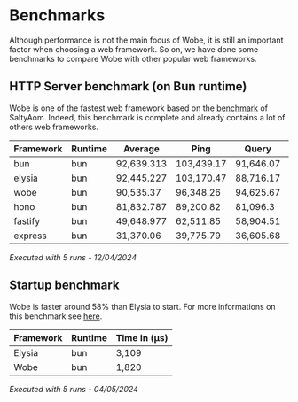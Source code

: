 # Benchmarks

Although performance is not the main focus of Wobe, it is still an important factor when choosing a web framework. So on, we have done some benchmarks to compare Wobe with other popular web frameworks.

## HTTP Server benchmark (on Bun runtime)

Wobe is one of the fastest web framework based on the [benchmark](https://github.com/SaltyAom/bun-http-framework-benchmark) of SaltyAom. Indeed, this benchmark is complete and already contains a lot of others web frameworks.

| Framework | Runtime | Average    | Ping       | Query     | Body      |
| --------- | ------- | ---------- | ---------- | --------- | --------- |
| bun       | bun     | 92,639.313 | 103,439.17 | 91,646.07 | 82,832.7  |
| elysia    | bun     | 92,445.227 | 103,170.47 | 88,716.17 | 85,449.04 |
| wobe      | bun     | 90,535.37  | 96,348.26  | 94,625.67 | 80,632.18 |
| hono      | bun     | 81,832.787 | 89,200.82  | 81,096.3  | 75,201.24 |
| fastify   | bun     | 49,648.977 | 62,511.85  | 58,904.51 | 27,530.57 |
| express   | bun     | 31,370.06  | 39,775.79  | 36,605.68 | 17,728.71 |

_Executed with 5 runs - 12/04/2024_

## Startup benchmark

Wobe is faster around 58% than Elysia to start. For more informations on this benchmark see [here](https://github.com/palixir/wobe/blob/main/packages/wobe-benchmark/startup/benchmark.ts).

| Framework | Runtime | Time in (µs) |
| --------- | ------- | ------------ |
| Elysia    | bun     | 3,109        |
| Wobe      | bun     | 1,820        |

_Executed with 5 runs - 04/05/2024_
